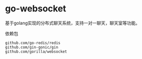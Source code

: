 # go-websocket
基于golang实现的分布式聊天系统，支持一对一聊天，聊天室等功能。



依赖包

```
github.com/go-redis/redis
github.com/gin-gonic/gin
github.com/gorilla/websocket
```





